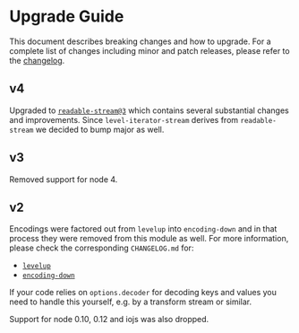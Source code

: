# Upgrade Guide

This document describes breaking changes and how to upgrade. For a complete list of changes including minor and patch releases, please refer to the [changelog](changelog.md).

## v4

Upgraded to [`readable-stream@3`](https://github.com/nodejs/readable-stream#version-3xx) which contains several substantial changes and improvements. Since `level-iterator-stream` derives from `readable-stream` we decided to bump major as well.

## v3

Removed support for node 4.

## v2

Encodings were factored out from `levelup` into `encoding-down` and in that process they were removed from this module as well. For more information, please check the corresponding `CHANGELOG.md` for:

* [`levelup`](https://github.com/Level/levelup/blob/master/CHANGELOG.md)
* [`encoding-down`](https://github.com/Level/encoding-down/blob/master/CHANGELOG.md)

If your code relies on `options.decoder` for decoding keys and values you need to handle this yourself, e.g. by a transform stream or similar.

Support for node 0.10, 0.12 and iojs was also dropped.

